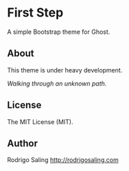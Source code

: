 # First Step
A simple Bootstrap theme for Ghost.

## About
This theme is under heavy development.

*Walking through an unknown path.*


## License
The MIT License (MIT).

## Author
Rodrigo Saling
http://rodrigosaling.com